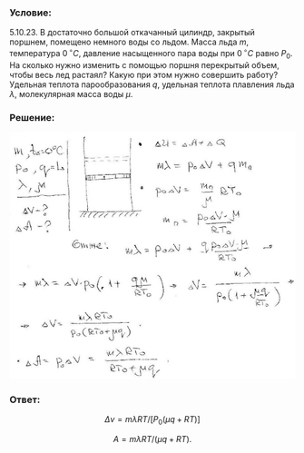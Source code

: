 ###  Условие: 

$5.10.23.$ В достаточно большой откачанный цилиндр, закрытый поршнем, помещено немного воды со льдом. Масса льда $m$, температура $0 \,^{\circ}С$, давление насыщенного пара воды при $0 \,^{\circ}С$ равно $P_0$. На сколько нужно изменить с помощью поршня перекрытый объем, чтобы весь лед растаял? Какую при этом нужно совершить работу? Удельная теплота парообразования $q$, удельная теплота плавления льда $λ$, молекулярная масса воды $\mu$. 

###  Решение: 

![|640x552, 67%](../../img/5.10.23/1.jpg) 

###  Ответ: 

$$
\Delta v=m\lambda RT/[P_0(\mu q+RT)]
$$

$$
A=m\lambda RT/(\mu q+RT).
$$